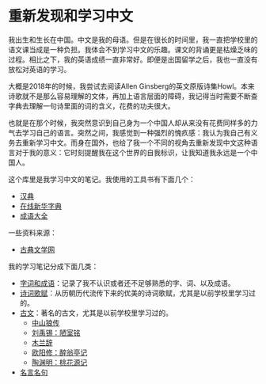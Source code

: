 # 重新发现和学习中文

我出生和生长在中国。中文是我的母语。但是在很长的时间里，我一直把学校里的语文课当成是一种负担。我体会不到学习中文的乐趣。课文的背诵更是枯燥乏味的过程。相比之下，我的英语成绩一直非常好。即便是出国留学之后，我也一直没有放松对英语的学习。

大概是2018年的时候，我尝试去阅读Allen Ginsberg的英文原版诗集Howl。本来诗歌就不是那么容易理解的文体，再加上语言层面的障碍，我记得当时需要不断查字典去理解一句诗里面的词的含义，花费的功夫很大。

也就是在那个时候，我突然意识到自己身为一个中国人却从来没有花费同样多的力气去学习自己的语言。突然之间，我感觉到一种强烈的愧疚感：我认为我自己有义务去重新学习中文。而身在国外，也给了我一个不同的视角去重新发现中文这种语言对于我的意义：它时刻提醒我在这个世界的自我标识，让我知道我永远是一个中国人。

这个库里是我学习中文的笔记。我使用的工具书有下面几个：

- [汉典](https://www.zdic.net/)
- [在线新华字典](http://xh.5156edu.com/)
- [成语大全](https://www.zjrze.cn/)

一些资料来源：

- [古典文学网](https://www.gdwxcn.com/)

我的学习笔记分成下面几类：

- [字词和成语](./字词和成语.md)：记录了我不认识或者还不足够熟悉的字、词、以及成语。
- [诗词歌赋](./诗词歌赋.md)：从历朝历代流传下来的优美的诗词歌赋，尤其是以前学校里学习过的。
- [古文](./古文)：著名的古文，尤其是以前学校里学习过的。
  - [中山狼传](./古文/中山狼传.md)
  - [刘禹锡：陋室铭](./古文/刘禹锡_陋室铭.md)
  - [木兰辞](./古文/木兰辞.md)
  - [欧阳修：醉翁亭记](./古文/欧阳修_醉翁亭记.md)
  - [陶渊明：桃花源记](./古文/陶渊明_桃花源记.md)
- [名言名句](./名言名句.md)
